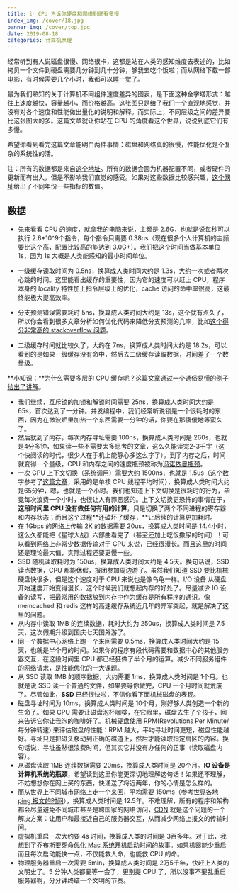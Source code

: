 ```yaml
---
title: 让 CPU 告诉你硬盘和网络到底有多慢
index_img: /cover/18.jpg
banner_img: /cover/top.jpg
date: 2019-08-18
categories: 计算机原理
---
```





经常听到有人说磁盘很慢、网络很卡，这都是站在人类的感知维度去表述的，比如拷贝一个文件到硬盘需要几分钟到几十分钟，够我去吃个饭啦；而从网络下载一部电影，有时候需要几个小时，我都可以睡一觉了。

最为我们熟知的关于计算机不同组件速度差异的图表，是下面这种金字塔形式：越往上速度越快，容量越小，而价格越高。这张图只是给了我们一个直观地感觉，并没有对各个速度和性能做出量化的说明和解释。而实际上，不同层级之间的差异要比这张图大的多。这篇文章就让你站在 CPU 的角度看这个世界，说说到底它们有多慢。

希望你看到看完这篇文章能明白两件事情：磁盘和网络真的很慢，性能优化是个复杂的系统性的活。

注：所有的数据都是来自[这个地址](https://link.zhihu.com/?target=https%3A//gist.github.com/hellerbarde/2843375)。所有的数据会因为机器配置不同，或者硬件的更新而有出入，但是不影响我们直觉的感受。如果对这些数据比较感兴趣，[这个网址](https://link.zhihu.com/?target=https%3A//people.eecs.berkeley.edu/~rcs/research/interactive_latency.html)给出了不同年份一些指标的数值。

## 数据

- 先来看看 CPU 的速度，就拿我的电脑来说，主频是 2.6G，也就是说每秒可以执行 2.6*10^9个指令，每个指令只需要 0.38ns（现在很多个人计算机的主频要比这个高，配置比较高的能达到 3.0G+）。我们把这个时间当做基本单位 1s，因为 1s 大概是人类能感知的最小时间单位。

- 一级缓存读取时间为 0.5ns，换算成人类时间大约是 1.3s，大约一次或者两次心跳的时间。这里能看出缓存的重要性，因为它的速度可以赶上 CPU，程序本身的 locality 特性加上指令层级上的优化，cache 访问的命中率很高，这最终能极大提高效率。
- 分支预测错误需要耗时 5ns，换算成人类时间大约是 13s，这个就有点久了，所以你会看到很多文章分析如何优化代码来降低分支预测的几率，比如[这个得分非常高的 stackoverflow 问题](https://link.zhihu.com/?target=http%3A//stackoverflow.com/questions/11227809/why-is-it-faster-to-process-a-sorted-array-than-an-unsorted-array)。
- 二级缓存时间就比较久了，大约在 7ns，换算成人类时间大约是 18.2s，可以看到的是如果一级缓存没有命中，然后去二级缓存读取数据，时间差了一个数量级。

**小知识：**为什么需要多层的 CPU 缓存呢？[这篇文章通过一个通俗易懂的例子给出了讲解](https://link.zhihu.com/?target=https%3A//fgiesen.wordpress.com/2016/08/07/why-do-cpus-have-multiple-cache-levels/)。

- 我们继续，互斥锁的加锁和解锁时间需要 25ns，换算成人类时间大约是 65s，首次达到了一分钟。并发编程中，我们经常听说锁是一个很耗时的东西，因为在微波炉里加热一个东西需要一分钟的话，你要在那傻傻地等蛮久了。
- 然后就到了内存，每次内存寻址需要 100ns，换算成人类时间是 260s，也就是4分多钟，如果读一些不需要太多思考的文章，这么久能读完2-3千字（这个快阅读的时代，很少人在手机上能静心多这么字了）。到了内存之后，时间就变得一个量级，CPU 和内存之间的速度瓶颈被称为[冯诺依曼瓶颈](https://link.zhihu.com/?target=https%3A//en.wikipedia.org/wiki/Von_Neumann_architecture%23Von_Neumann_bottleneck)。
- 一次 CPU 上下文切换（系统调用）需要大约 1500ns，也就是 1.5us（这个数字参考了[这篇文章](https://link.zhihu.com/?target=http%3A//blog.tsunanet.net/2010/11/how-long-does-it-take-to-make-context.html)，采用的是单核 CPU 线程平均时间），换算成人类时间大约是65分钟，嗯，也就是一个小时。我们也知道上下文切换是很耗时的行为，毕竟每次浪费一个小时，也很让人有罪恶感的。上下文切换更恐怖的事情在于，**这段时间里 CPU 没有做任何有用的计算**，只是切换了两个不同进程的寄存器和内存状态；而且这个过程**还破坏了缓存，**让后续的计算更加耗时。
- 在 1Gbps 的网络上传输 2K 的数据需要 20us，换算成人类时间是 14.4小时，这么久都能把《星球大战》六部曲看完了（甚至还加上吃饭撒尿的时间）！可以看到网络上非常少数据传输对于 CPU 来说，已经很漫长。而且这里的时间还是理论最大值，实际过程还要更慢一些。
- SSD 随机读取耗时为 150us，换算成人类时间大约是 4.5天。换句话说，SSD 读点数据，CPU 都能休假，报团参加周边游了。虽然我们知道 SSD 要比机械硬盘快很多，但是这个速度对于 CPU 来说也是像乌龟一样。I/O 设备 从硬盘开始速度开始变得漫长，这个时候我们就想起内存的好处了。尽量减少 IO 设备的读写，把最常用的数据放到内存中作为缓存是所有程序的通识。像 memcached 和 redis 这样的高速缓存系统近几年的异军突起，就是解决了这里的问题。
- 从内存中读取 1MB 的连续数据，耗时大约为 250us，换算成人类时间是 7.5天，这次假期升级到国庆七天国外游了。
- 同一个数据中心网络上跑一个来回需要 0.5ms，换算成人类时间大约是 15天，也就是半个月的时间。如果你的程序有段代码需要和数据中心的其他服务器交互，在这段时间里 CPU 都已经狂做了半个月的运算。减少不同服务组件的网络请求，是性能优化的一大课题。
- 从 SSD 读取 1MB 的顺序数据，大约需要 1ms，换算成人类时间是 1个月。也就是说 SSD 读一个普通的文件，如果要等你做完，CPU 一个月时间就荒废了。尽管如此，**SSD** 已经很快啦，不信你看下面机械磁盘的表现。
- 磁盘寻址时间为 10ms，换算成人类时间是 10个月，刚好够人类创造一个新的生命了。如果 CPU 需要让磁盘泡杯咖啡，在它眼里，磁盘去生了个孩子，回来告诉它你让我泡的咖啡好了。机械硬盘使用 RPM(Revolutions Per Minute/每分钟转速) 来评估磁盘的性能：RPM 越大，平均寻址时间更短，磁盘性能越好。寻址只是把磁头移动到正确的磁道上，然后才能读取指定扇区的内容。换句话说，寻址虽然很浪费时间，但其实它并没有办任何的正事（读取磁盘内容）。
- 从磁盘读取 1MB 连续数据需要 20ms，换算成人类时间是 20个月。**IO 设备是计算机系统的瓶颈**，希望读到这里你能更深切地理解这句话！如果还不理解，不妨想想你在网上买的东西，快递送了将近两年，你的心情是怎么样的。
- 而从世界上不同城市网络上走一个来回，平均需要 150ms（参考[世界各地 ping 报文的时间](https://link.zhihu.com/?target=https%3A//wondernetwork.com/pings/)），换算成人类时间是 12.5年。不难理解，所有的程序和架构都会尽量避免不同城市甚至是跨国家的网络访问，[CDN](https://link.zhihu.com/?target=https%3A//en.wikipedia.org/wiki/Content_delivery_network) 就是这个问题的一个解决方案：让用户和最接近自己的服务器交互，从而减少网络上报文的传输时间。
- 虚拟机重启一次大约要 4s 时间，换算成人类的时间是 3百多年。对于此，我想到了乔布斯要死命[优化 Mac 系统开机启动时间](https://link.zhihu.com/?target=http%3A//stevejobsdailyquote.com/2014/03/26/boot-time/)的故事。如果机器能少重启而且每次启动能快一点，不仅能救人命，也能救 CPU 的命。
- 物理服务器重启一次需要 5min，换算成人类时间是 2万5千年，快赶上人类的文明史了。5 分钟人类都要等一会了，更别提 CPU 了，所以没事不要乱重启服务器啊，分分钟终结一个文明的节奏。

